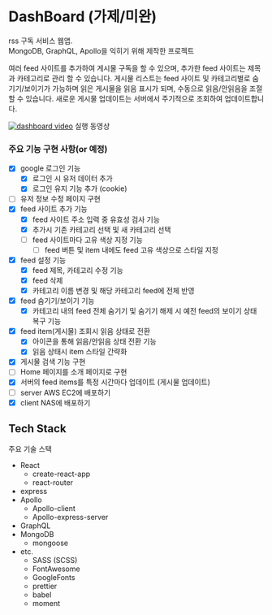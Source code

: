 # DashBoard (가제/미완)

rss 구독 서비스 웹앱.  
MongoDB, GraphQL, Apollo을 익히기 위해 제작한 프로젝트

여러 feed 사이트를 추가하여 게시물 구독을 할 수 있으며, 추가한 feed 사이트는 제목과 카테고리로 관리 할 수 있습니다. 게시물 리스트는 feed 사이트 및 카테고리별로 숨기기/보이기가 가능하며 읽은 게시물을 읽음 표시가 되며, 수동으로 읽음/안읽음을 조절할 수 있습니다. 새로운 게시물 업데이트는 서버에서 주기적으로 조회하여 업데이트합니다.

[![dashboard video](https://img.youtube.com/vi/UyGTMlGMbOE/0.jpg)](https://www.youtube.com/watch?v=UyGTMlGMbOE) 실행 동영상

### 주요 기능 구현 사항(or 예정)

- [x] google 로그인 기능
  - [x] 로그인 시 유저 데이터 추가
  - [x] 로그인 유지 기능 추가 (cookie)
- [ ] 유저 정보 수정 페이지 구현
- [x] feed 사이트 추가 기능
  - [x] feed 사이트 주소 입력 중 유효성 검사 기능
  - [x] 추가시 기존 카테고리 선택 및 새 카테고리 선택
  - [ ] feed 사이트마다 고유 색상 지정 기능
    - [ ] feed 버튼 및 item 내에도 feed 고유 색상으로 스타일 지정
- [x] feed 설정 기능
  - [x] feed 제목, 카테고리 수정 기능
  - [x] feed 삭제
  - [x] 카테고리 이름 변경 및 해당 카테고리 feed에 전체 반영
- [x] feed 숨기기/보이기 기능
  - [x] 카테고리 내의 feed 전체 숨기기 및 숨기기 해제 시 예전 feed의 보이기 상태 복구 기능
- [x] feed item(게시물) 조회시 읽음 상태로 전환
  - [x] 아이콘을 통해 읽음/안읽음 상태 전환 기능
  - [x] 읽음 상태시 item 스타일 간략화
- [x] 게시물 검색 기능 구현
- [ ] Home 페이지를 소개 페이지로 구현
- [x] 서버의 feed items를 특정 시간마다 업데이트 (게시물 업데이트)
- [ ] server AWS EC2에 배포하기
- [x] client NAS에 배포하기

## Tech Stack

주요 기술 스택

- React
  - create-react-app
  - react-router
- express
- Apollo
  - Apollo-client
  - Apollo-express-server
- GraphQL
- MongoDB
  - mongoose
- etc.
  - SASS (SCSS)
  - FontAwesome
  - GoogleFonts
  - prettier
  - babel
  - moment
